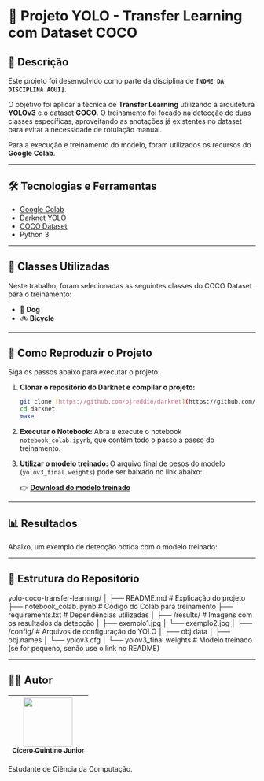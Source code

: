 # 🚀 Projeto YOLO - Transfer Learning com Dataset COCO

## 📌 Descrição

Este projeto foi desenvolvido como parte da disciplina de **`[NOME DA DISCIPLINA AQUI]`**. 

O objetivo foi aplicar a técnica de **Transfer Learning** utilizando a arquitetura **YOLOv3** e o dataset **COCO**. O treinamento foi focado na detecção de duas classes específicas, aproveitando as anotações já existentes no dataset para evitar a necessidade de rotulação manual.

Para a execução e treinamento do modelo, foram utilizados os recursos do **Google Colab**.

---

## 🛠️ Tecnologias e Ferramentas

-   [Google Colab](https://colab.research.google.com/)
-   [Darknet YOLO](https://pjreddie.com/darknet/yolo/)
-   [COCO Dataset](https://cocodataset.org/)
-   Python 3

---

## 🧪 Classes Utilizadas

Neste trabalho, foram selecionadas as seguintes classes do COCO Dataset para o treinamento:

-   🐶 **Dog**
-   🚲 **Bicycle**

---

## 🔧 Como Reproduzir o Projeto

Siga os passos abaixo para executar o projeto:

1.  **Clonar o repositório do Darknet e compilar o projeto:**
    ```bash
    git clone [https://github.com/pjreddie/darknet](https://github.com/pjreddie/darknet)
    cd darknet
    make
    ```

2.  **Executar o Notebook:**
    Abra e execute o notebook `notebook_colab.ipynb`, que contém todo o passo a passo do treinamento.

3.  **Utilizar o modelo treinado:**
    O arquivo final de pesos do modelo (`yolov3_final.weights`) pode ser baixado no link abaixo:

    👉 **[Download do modelo treinado](LINK_PARA_O_DRIVE_OU_GITHUB_RELEASES)**

---

## 📊 Resultados

Abaixo, um exemplo de detecção obtida com o modelo treinado:

---

## 📂 Estrutura do Repositório

yolo-coco-transfer-learning/
│
├── README.md               # Explicação do projeto
├── notebook_colab.ipynb    # Código do Colab para treinamento
├── requirements.txt        # Dependências utilizadas
│
├── /results/               # Imagens com os resultados da detecção
│   ├── exemplo1.jpg
│   └── exemplo2.jpg
│
├── /config/                # Arquivos de configuração do YOLO
│   ├── obj.data
│   ├── obj.names
│   └── yolov3.cfg
│
└── yolov3_final.weights    # Modelo treinado (se for pequeno, senão use o link no README)


---

## 👨‍💻 Autor

| [<img src="https://avatars.githubusercontent.com/u/SEU_USER_ID?v=4" width="100px;"/><br /><sub><b>Cícero Quintino Junior</b></sub>](https://github.com/SEU_USUARIO_AQUI)<br /> |
| :---: |

Estudante de Ciência da Computação.
